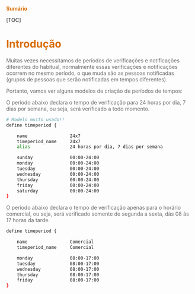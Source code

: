 <span style="color:#d86c00">**Sumário**</span>

[TOC]

# <span style="color:#d86c00">**Introdução**</span>

<span style="color:#696969">Muitas vezes necessitamos de períodos de verificações e notificações diferentes do habitual, normalmente essas verificações e notificações ocorrem no mesmo período, o que muda são as pessoas notificadas (grupos de pessoas que serão notificadas em tempos diferentes).</span>

<span style="color:#696969">Portanto, vamos ver alguns modelos de criação de períodos de tempos:</span>



<span style="color:#696969">O período abaixo declara o tempo de verificação para 24 horas por dia, 7 dias por semana, ou seja, será verificado a todo momento.</span>


```bash
# Modelo muito usado!!
define timeperiod {

    name                24x7
    timeperiod_name     24x7
    alias               24 horas por dia, 7 dias por semana

    sunday              00:00-24:00
    monday              00:00-24:00
    tuesday             00:00-24:00
    wednesday           00:00-24:00
    thursday            00:00-24:00
    friday              00:00-24:00
    saturday            00:00-24:00
}
```



<span style="color:#696969">O período abaixo declara o tempo de verificação apenas para o horário comercial, ou seja, será verificado somente de segunda a sexta, dás 08 às 17 horas da tarde.</span>


```bash
define timeperiod {

    name                Comercial
    timeperiod_name     Comercial

    monday              08:00-17:00
    tuesday             08:00-17:00
    wednesday           08:00-17:00
    thursday            08:00-17:00
    friday              08:00-17:00
}

```




